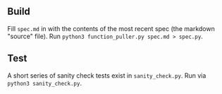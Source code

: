 ## Build
Fill `spec.md` in with the contents of the most recent spec (the markdown "source" file). Run `python3 function_puller.py spec.md > spec.py`.

## Test
A short series of sanity check tests exist in `sanity_check.py`. Run via `python3 sanity_check.py`.
